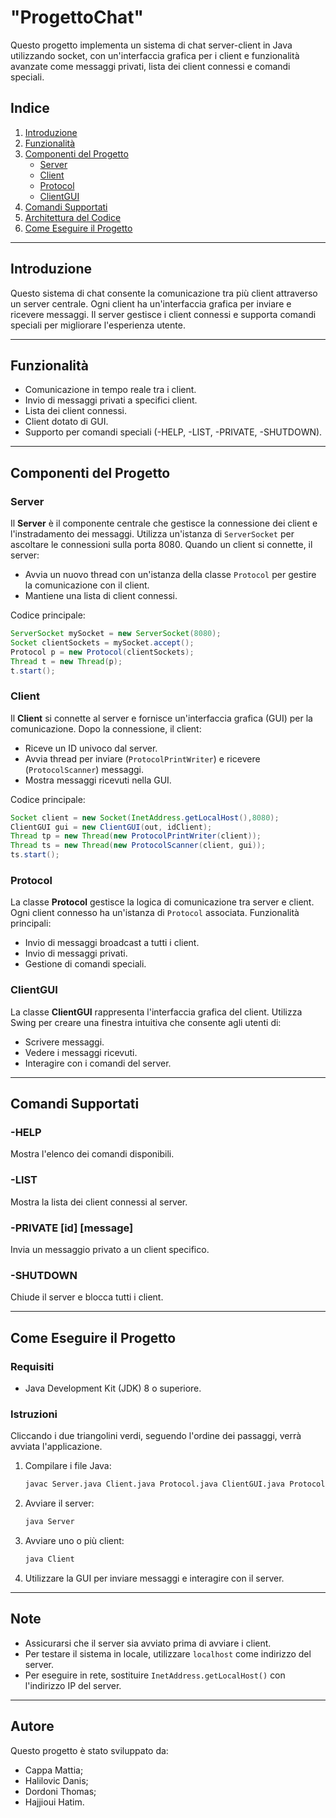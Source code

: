 # "ProgettoChat" 

Questo progetto implementa un sistema di chat server-client in Java utilizzando socket, con un'interfaccia grafica per i client e funzionalità avanzate come messaggi privati, lista dei client connessi e comandi speciali.

## Indice
1. [Introduzione](#introduzione)
2. [Funzionalità](#funzionalità)
3. [Componenti del Progetto](#componenti-del-progetto)
    - [Server](#server)
    - [Client](#client)
    - [Protocol](#protocol)
    - [ClientGUI](#clientgui)
4. [Comandi Supportati](#comandi-supportati)
5. [Architettura del Codice](#architettura-del-codice)
6. [Come Eseguire il Progetto](#come-eseguire-il-progetto)

---

## Introduzione
Questo sistema di chat consente la comunicazione tra più client attraverso un server centrale. Ogni client ha un'interfaccia grafica per inviare e ricevere messaggi. Il server gestisce i client connessi e supporta comandi speciali per migliorare l'esperienza utente.

---

## Funzionalità
- Comunicazione in tempo reale tra i client.
- Invio di messaggi privati a specifici client.
- Lista dei client connessi.
- Client dotato di GUI.
- Supporto per comandi speciali (-HELP, -LIST, -PRIVATE, -SHUTDOWN).

---

## Componenti del Progetto

### Server
Il **Server** è il componente centrale che gestisce la connessione dei client e l'instradamento dei messaggi. Utilizza un'istanza di `ServerSocket` per ascoltare le connessioni sulla porta 8080. Quando un client si connette, il server:
- Avvia un nuovo thread con un'istanza della classe `Protocol` per gestire la comunicazione con il client.
- Mantiene una lista di client connessi.

Codice principale:
```java
ServerSocket mySocket = new ServerSocket(8080);
Socket clientSockets = mySocket.accept();
Protocol p = new Protocol(clientSockets);
Thread t = new Thread(p);
t.start();
```

### Client
Il **Client** si connette al server e fornisce un'interfaccia grafica (GUI) per la comunicazione. Dopo la connessione, il client:
- Riceve un ID univoco dal server.
- Avvia thread per inviare (`ProtocolPrintWriter`) e ricevere (`ProtocolScanner`) messaggi.
- Mostra messaggi ricevuti nella GUI.

Codice principale:
```java
Socket client = new Socket(InetAddress.getLocalHost(),8080);
ClientGUI gui = new ClientGUI(out, idClient);
Thread tp = new Thread(new ProtocolPrintWriter(client));
Thread ts = new Thread(new ProtocolScanner(client, gui));
ts.start();
```

### Protocol
La classe **Protocol** gestisce la logica di comunicazione tra server e client. Ogni client connesso ha un'istanza di `Protocol` associata. Funzionalità principali:
- Invio di messaggi broadcast a tutti i client.
- Invio di messaggi privati.
- Gestione di comandi speciali.


### ClientGUI
La classe **ClientGUI** rappresenta l'interfaccia grafica del client. Utilizza Swing per creare una finestra intuitiva che consente agli utenti di:
- Scrivere messaggi.
- Vedere i messaggi ricevuti.
- Interagire con i comandi del server.



---

## Comandi Supportati

### -HELP
Mostra l'elenco dei comandi disponibili.

### -LIST
Mostra la lista dei client connessi al server.

### -PRIVATE [id] [message]
Invia un messaggio privato a un client specifico.

### -SHUTDOWN
Chiude il server e blocca tutti i client.

---

## Come Eseguire il Progetto

### Requisiti
- Java Development Kit (JDK) 8 o superiore.

### Istruzioni
Cliccando i due triangolini verdi, seguendo l'ordine dei passaggi, verrà avviata l'applicazione.
1. Compilare i file Java:
   ```bash
   javac Server.java Client.java Protocol.java ClientGUI.java ProtocolPrintWriter.java ProtocolScanner.java
   ```
2. Avviare il server:
   ```bash
   java Server
   ```
3. Avviare uno o più client:
   ```bash
   java Client
   ```
4. Utilizzare la GUI per inviare messaggi e interagire con il server.

---

## Note
- Assicurarsi che il server sia avviato prima di avviare i client.
- Per testare il sistema in locale, utilizzare `localhost` come indirizzo del server.
- Per eseguire in rete, sostituire `InetAddress.getLocalHost()` con l'indirizzo IP del server.

---

## Autore
Questo progetto è stato sviluppato da:
- Cappa Mattia;
- Halilovic Danis;
- Dordoni Thomas;
- Hajjioui Hatim.


